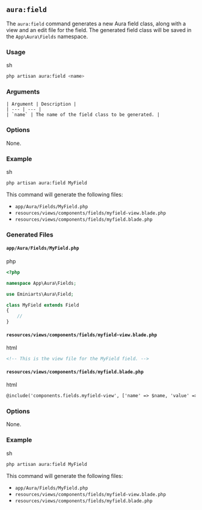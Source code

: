 `aura:field`
------------

The `aura:field` command generates a new Aura field class, along with a view and an edit file for the field. The generated field class will be saved in the `App\Aura\Fields` namespace.

### Usage

sh

```sh
php artisan aura:field <name>
```

### Arguments

```
| Argument | Description |
| --- | --- |
| `name` | The name of the field class to be generated. |
```

### Options

None.

### Example

sh

```sh
php artisan aura:field MyField
```

This command will generate the following files:

*   `app/Aura/Fields/MyField.php`
*   `resources/views/components/fields/myfield-view.blade.php`
*   `resources/views/components/fields/myfield.blade.php`

### Generated Files

#### `app/Aura/Fields/MyField.php`

php

```php
<?php

namespace App\Aura\Fields;

use Eminiarts\Aura\Field;

class MyField extends Field
{
    //
}
```

#### `resources/views/components/fields/myfield-view.blade.php`

html

```html
<!-- This is the view file for the MyField field. -->
```

#### `resources/views/components/fields/myfield.blade.php`

html

```html
@include('components.fields.myfield-view', ['name' => $name, 'value' => $value])
```

### Options

None.

### Example

sh

```sh
php artisan aura:field MyField
```

This command will generate the following files:

*   `app/Aura/Fields/MyField.php`
*   `resources/views/components/fields/myfield-view.blade.php`
*   `resources/views/components/fields/myfield.blade.php`